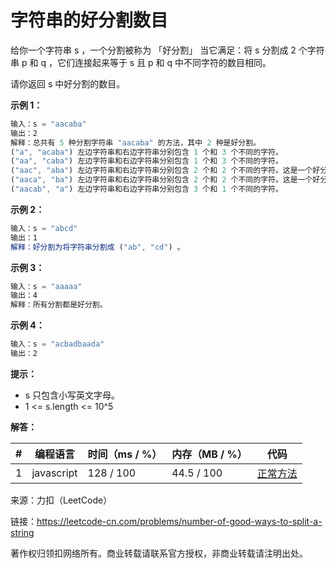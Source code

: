 # 字符串的好分割数目

给你一个字符串 s ，一个分割被称为 「好分割」 当它满足：将 s 分割成 2 个字符串 p 和 q ，它们连接起来等于 s 且 p 和 q 中不同字符的数目相同。

请你返回 s 中好分割的数目。

**示例 1：**

``` javascript
输入：s = "aacaba"
输出：2
解释：总共有 5 种分割字符串 "aacaba" 的方法，其中 2 种是好分割。
("a", "acaba") 左边字符串和右边字符串分别包含 1 个和 3 个不同的字符。
("aa", "caba") 左边字符串和右边字符串分别包含 1 个和 3 个不同的字符。
("aac", "aba") 左边字符串和右边字符串分别包含 2 个和 2 个不同的字符。这是一个好分割。
("aaca", "ba") 左边字符串和右边字符串分别包含 2 个和 2 个不同的字符。这是一个好分割。
("aacab", "a") 左边字符串和右边字符串分别包含 3 个和 1 个不同的字符。
```

**示例 2：**

``` javascript
输入：s = "abcd"
输出：1
解释：好分割为将字符串分割成 ("ab", "cd") 。
```

**示例 3：**

``` javascript
输入：s = "aaaaa"
输出：4
解释：所有分割都是好分割。
```

**示例 4：**

``` javascript
输入：s = "acbadbaada"
输出：2
```

**提示：**

- s 只包含小写英文字母。
- 1 <= s.length <= 10^5

**解答：**

**#**|**编程语言**|**时间（ms / %）**|**内存（MB / %）**|**代码**
--|--|--|--|--
1|javascript|128 / 100|44.5 / 100|[正常方法](./javascript/ac_v1.js)

来源：力扣（LeetCode）

链接：https://leetcode-cn.com/problems/number-of-good-ways-to-split-a-string

著作权归领扣网络所有。商业转载请联系官方授权，非商业转载请注明出处。
